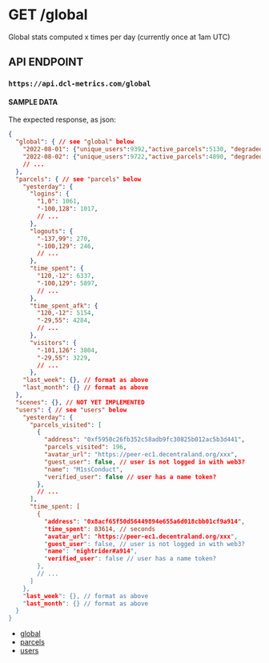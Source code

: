 # GET /global

Global stats computed x times per day (currently once at 1am UTC)

## API ENDPOINT

### `https://api.dcl-metrics.com/global`

#### SAMPLE DATA

The expected response, as json:

``` json
{
  "global": { // see "global" below
    "2022-08-01": {"unique_users":9392,"active_parcels":5130, "degraded": false},
    "2022-08-02": {"unique_users":9722,"active_parcels":4890, "degraded": true},
    // ...
  },
  "parcels": { // see "parcels" below
    "yesterday": {
      "logins": {
        "1,0": 1061,
        "-100,128": 1017,
        // ...
      },
      "logouts": {
        "-137,99": 270,
        "-100,129": 246,
        // ...
      },
      "time_spent": {
        "120,-12": 6337,
        "-100,129": 5897,
        // ...
      },
      "time_spent_afk": {
        "120,-12": 5154,
        "-29,55": 4284,
        // ...
      },
      "visitors": {
        "-101,126": 3804,
        "-29,55": 3229,
        // ...
      },
    "last_week": {}, // format as above
    "last_month": {} // format as above
  },
  "scenes": {}, // NOT YET IMPLEMENTED
  "users": { // see "users" below
    "yesterday": {
      "parcels_visited": [
        {
          "address": "0xf5950c26fb352c58adb9fc30825b012ac5b3d441",
          "parcels_visited": 196,
          "avatar_url": "https://peer-ec1.decentraland.org/xxx",
          "guest_user": false, // user is not logged in with web3?
          "name": "M1ssConduct",
          "verified_user": false // user has a name token?
        },
        // ...
      ],
      "time_spent: [
        {
          "address": "0x8acf65f50d56449894e655a6d018cbb01cf9a914",
          "time_spent": 83614, // seconds
          "avatar_url": "https://peer-ec1.decentraland.org/xxx",
          "guest_user": false, // user is not logged in with web3?
          "name": "nightrider#a914",
          "verified_user": false // user has a name token?
        },
        // ...
      ]
    },
    "last_week": {}, // format as above
    "last_month": {} // format as above
  }
}
```

* [global](../spec/fixtures/expectations/serializers/global_daily_stats.json)
* [parcels](../spec/fixtures/expectations/serializers/global_parcels.json)
* [users](../spec/fixtures/expectations/serializers/global_users.json)
